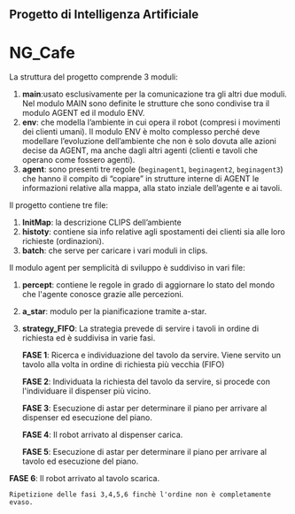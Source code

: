 Progetto di Intelligenza Artificiale
---
NG_Cafe
=======

La struttura del progetto comprende 3 moduli: 


1. **main**:usato esclusivamente per la comunicazione tra gli altri due moduli. Nel  modulo MAIN  sono definite le strutture che sono condivise tra il modulo AGENT ed il modulo ENV. 
2. **env**: che modella l’ambiente in cui opera il robot (compresi i movimenti dei clienti umani). Il modulo ENV è molto complesso perché deve modellare l’evoluzione dell’ambiente che non è solo dovuta alle azioni decise da AGENT, ma anche dagli altri agenti (clienti e tavoli che operano come fossero agenti). 
3. **agent**: sono presenti tre regole (`beginagent1`, `beginagent2`, `beginagent3`) che hanno il compito di “copiare” in strutture interne di AGENT le informazioni relative alla mappa, alla stato inziale dell’agente e ai tavoli.


Il progetto contiene tre file:

1. **InitMap**: la descrizione CLIPS dell’ambiente 
2. **histoty**: contiene sia  info relative  agli spostamenti dei clienti sia alle loro richieste (ordinazioni). 
3. **batch**: che serve per caricare i vari moduli in clips.

Il modulo agent per semplicità di sviluppo è suddiviso in vari file:

1. **percept**: contiene le regole in grado di aggiornare lo stato del mondo che l'agente conosce grazie alle percezioni.
2. **a_star**: modulo per la pianificazione tramite a-star.
3. **strategy_FIFO**: La strategia prevede di servire i tavoli in ordine di richiesta ed è suddivisa in varie fasi.

	**FASE 1**: Ricerca e individuazione del tavolo da servire. Viene servito un tavolo alla volta in ordine di richiesta più vecchia (FIFO)
	
	**FASE 2**: Individuata la richiesta del tavolo da servire, si procede con l'individuare il dispenser più vicino.

	**FASE 3**: Esecuzione di astar per determinare il piano per arrivare al dispenser ed esecuzione del piano.

	**FASE 4**: Il robot arrivato al dispenser carica.

	**FASE 5**: Esecuzione di astar per determinare il piano per arrivare al tavolo ed esecuzione del piano.

  **FASE 6**: Il robot arrivato al tavolo scarica.

	Ripetizione delle fasi 3,4,5,6 finchè l'ordine non è completamente evaso.
	

 
